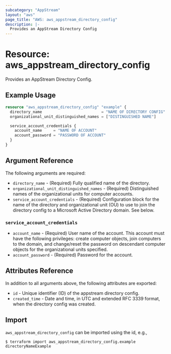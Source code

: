 ```yaml
---
subcategory: "AppStream"
layout: "aws"
page_title: "AWS: aws_appstream_directory_config"
description: |-
  Provides an AppStream Directory Config
---
```


# Resource: aws_appstream_directory_config

Provides an AppStream Directory Config.

## Example Usage

```terraform
resource "aws_appstream_directory_config" "example" {
  directory_name                          = "NAME OF DIRECTORY CONFIG"
  organizational_unit_distinguished_names = ["DISTINGUISHED NAME"]

  service_account_credentials {
    account_name     = "NAME OF ACCOUNT"
    account_password = "PASSWORD OF ACCOUNT"
  }
}
```

## Argument Reference

The following arguments are required:

* `directory_name` - (Required) Fully qualified name of the directory.
* `organizational_unit_distinguished_names` - (Required) Distinguished names of the organizational units for computer accounts.
* `service_account_credentials` - (Required) Configuration block for the name of the directory and organizational unit (OU) to use to join the directory config to a Microsoft Active Directory domain. See below.

### `service_account_credentials`

* `account_name` - (Required) User name of the account. This account must have the following privileges: create computer objects, join computers to the domain, and change/reset the password on descendant computer objects for the organizational units specified.
* `account_password` - (Required) Password for the account.


## Attributes Reference

In addition to all arguments above, the following attributes are exported:

* `id` - Unique identifier (ID) of the appstream directory config.
* `created_time` -  Date and time, in UTC and extended RFC 3339 format, when the directory config was created.

## Import

`aws_appstream_directory_config` can be imported using the id, e.g.,

```
$ terraform import aws_appstream_directory_config.example directoryNameExample
```
